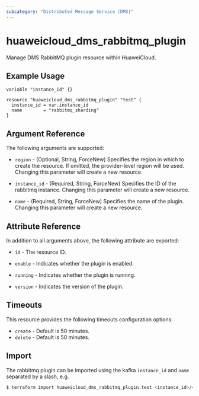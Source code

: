 ```yaml
---
subcategory: "Distributed Message Service (DMS)"
---
```


# huaweicloud_dms_rabbitmq_plugin

Manage DMS RabbitMQ plugin resource within HuaweiCloud.

## Example Usage

```hcl
variable "instance_id" {}

resource "huaweicloud_dms_rabbitmq_plugin" "test" {
  instance_id = var.instance_id
  name        = "rabbitmq_sharding"
}
```

## Argument Reference

The following arguments are supported:

* `region` - (Optional, String, ForceNew) Specifies the region in which to create the resource.
  If omitted, the provider-level region will be used. Changing this parameter will create a new resource.

* `instance_id` - (Required, String, ForceNew) Specifies the ID of the rabbitmq instance.
  Changing this parameter will create a new resource.

* `name` - (Required, String, ForceNew) Specifies the name of the plugin.
  Changing this parameter will create a new resource.

## Attribute Reference

In addition to all arguments above, the following attribute are exported:

* `id` - The resource ID.

* `enable` - Indicates whether the plugin is enabled.

* `running` - Indicates whether the plugin is running.

* `version` - Indicates the version of the plugin.

## Timeouts

This resource provides the following timeouts configuration options:

* `create` - Default is 50 minutes.
* `delete` - Default is 50 minutes.

## Import

The rabbitmq plugin can be imported using the kafka `instance_id` and `name` separated by a slash, e.g.

```bash
$ terraform import huaweicloud_dms_rabbitmq_plugin.test <instance_id>/<name>
```
